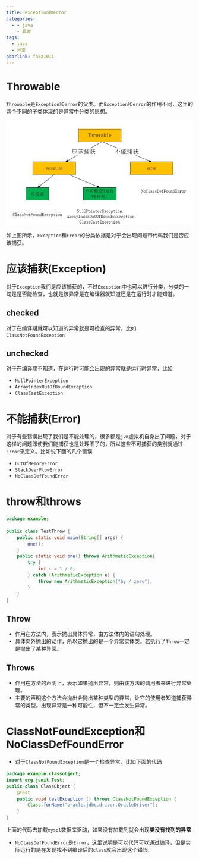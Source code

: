```yaml
---
title: exception和error
categories:
  - - java
    - 异常
tags:
  - java
  - 异常
abbrlink: fa6a1011
---
```




# Throwable

`Throwable`是`Exception`和`error`的父类。而`Exception`和`error`的作用不同，这里的两个不同的子类体现的是异常中分类的思想。

![image-20200303201919251](./exception和error/image-20200303201919251.png)

如上图所示，`Exception`和`Error`的分类依据是对于会出现问题带代码我们是否应该捕获。

<!--more-->

# 应该捕获(Exception)

对于`Exception`我们是应该捕获的，不过`Exception`中也可以进行分类，分类的一句是是否能检查，也就是该异常是在编译器就知道还是在运行时才能知道。

## checked

对于在编译期就可以知道的异常就是可检查的异常，比如`ClassNotFoundException`

## unchecked

对于在编译期不知道，在运行时可能会出现的异常就是运行时异常，比如

* `NullPointerException`
* `ArrayIndexOutOfBoundException`
* `ClassCastException`



# 不能捕获(Error)

对于有些错误出现了我们是不能处理的，很多都是`jvm`虚拟机自身出了问题，对于这样的问题即使我们能捕获也是处理不了的，所以这些不可捕获的类别就通过`Error`来定义。比如说下面的几个错误

* `OutOfMemoryError`
* `StackOverFlowError`
* `NoClassDefFoundError`

# throw和throws

```java
package example;

public class TestThrow {
    public static void main(String[] args) {
        one();
    }
    public static void one() throws ArithmeticException{
        try {
            int i = 1 / 0;
        } catch (ArithmeticException e) {
            throw new ArithmeticException("by / zero");
        }
    }
}
```

## Throw

* 作用在方法内，表示抛出具体异常，由方法体内的语句处理。
* 具体向外抛出的动作，所以它抛出的是一个异常实体类。若执行了`Throw`一定是抛出了某种异常。

## Throws

* 作用在方法的声明上，表示如果抛出异常，则由该方法的调用者来进行异常处理。
* 主要的声明这个方法会抛出会抛出某种类型的异常，让它的使用者知道捕获异常的类型。出现异常是一种可能性，但不一定会发生异常。



# ClassNotFoundException和NoClassDefFoundError

* 对于`ClassNotFoundException`是一个检查异常，比如下面的代码

```java
package example.classobject;
import org.junit.Test;
public class ClassObject {
    @Test
    public void testException () throws ClassNotFoundException {
        Class.forName("oracle.jdbc.driver.OracleDriver");
    }
}
```

上面的代码去加载`mysql`数据库驱动，如果没有加载到就会出现**类没有找到的异常**

* `NoClassDefFoundError`是`Error`，这里说明是可以代码可以通过编译，但是实际运行的是在发现找不到编译后的`class`就会出现这个错误.

